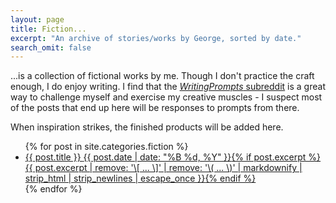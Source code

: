 ```yaml
---
layout: page
title: Fiction...
excerpt: "An archive of stories/works by George, sorted by date."
search_omit: false
---
```

...is a collection of fictional works by me. Though I don't practice the craft enough, I do enjoy writing. I find that the [*WritingPrompts* subreddit](https://reddit.com/r/WritingPrompts) is a great way to challenge myself and exercise my creative muscles - I suspect most of the posts that end up here will be responses to prompts from there.

When inspiration strikes, the finished products will be added here.

<ul class="post-list">
{% for post in site.categories.fiction %}
  <li><article><a href="{{ site.url }}{{ post.url }}">{{ post.title }} <span class="entry-date"><time datetime="{{ post.date | date_to_xmlschema }}">{{ post.date | date: "%B %d, %Y" }}</time></span>{% if post.excerpt %} <span class="excerpt">{{ post.excerpt | remove: '\[ ... \]' | remove: '\( ... \)' | markdownify | strip_html | strip_newlines | escape_once }}</span>{% endif %}</a></article></li>
{% endfor %}
</ul>
